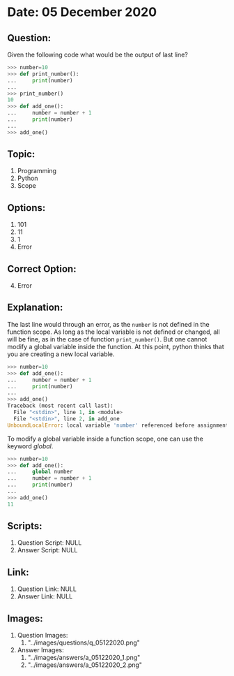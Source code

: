 # Date: 05 December 2020

## Question:
Given the following code what would be the output of last line?

```python
>>> number=10
>>> def print_number():
...     print(number)
...
>>> print_number()
10
>>> def add_one():
...     number = number + 1
...     print(number)
...
>>> add_one()
```

## Topic:
1. Programming
2. Python
3. Scope

## Options:
1. 101
2. 11
3. 1
4. Error

## Correct Option:
4. Error

## Explanation:
The last line would through an error, as the `number` is not defined in the function scope. As long as the local variable is not defined or changed, all will be fine, as in the case of function `print_number()`. But one cannot modify a global variable inside the function. At this point, python thinks that you are creating a new local variable.

```python
>>> number=10
>>> def add_one():
...     number = number + 1
...     print(number)
...
>>> add_one()
Traceback (most recent call last):
  File "<stdin>", line 1, in <module>
  File "<stdin>", line 2, in add_one
UnboundLocalError: local variable 'number' referenced before assignment
```
To modify a global variable inside a function scope, one can use the keyword *global*.

```python
>>> number=10
>>> def add_one():
...     global number
...     number = number + 1
...     print(number)
...
>>> add_one()
11
```

## Scripts:
1. Question Script: NULL
2. Answer Script: NULL

## Link:
1. Question Link: NULL
2. Answer Link: NULL

## Images:
1. Question Images:
   1. "../images/questions/q_05122020.png" 
2. Answer Images:
   1. "../images/answers/a_05122020_1.png"
   2. "../images/answers/a_05122020_2.png" 
